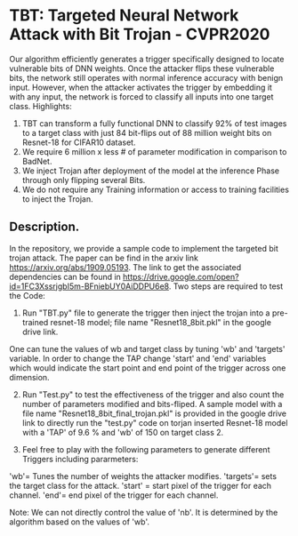#  TBT: Targeted Neural Network Attack with Bit Trojan - CVPR2020

Our algorithm efficiently generates a trigger specifically designed to locate vulnerable bits of DNN weights. 
Once the attacker flips these vulnerable bits, the network still operates with normal inference accuracy with benign input. 
However, when the attacker activates the trigger by embedding it with any input, the network is forced to classify all inputs 
into one target class. 
Highlights:
1. TBT can transform a fully functional DNN to classify 92% of test images to a target class with just 84 bit-flips out of 88 million 
weight bits on Resnet-18 for CIFAR10 dataset.
2. We require 6 million x less # of parameter modification in comparison to BadNet.
3. We inject Trojan after deployment of the model at the inference Phase through only flipping several Bits.
4. We do not require any Training information or access to training facilities to inject the Trojan.

## Description.
In the repository, we provide a sample code to implement the targeted  bit trojan attack. The paper can be find in the arxiv link https://arxiv.org/abs/1909.05193. The link to get the associated dependencies can be found in https://drive.google.com/open?id=1FC3XssrjgbI5m-BFniebUY0AiDDPU6e8. Two steps are required to test the Code:

1. Run "TBT.py" file to generate the trigger then inject the trojan into a pre-trained resnet-18 model; file name "Resnet18_8bit.pkl" in the google drive link.

One can tune the values of wb and target class by tuning 'wb' and 'targets' variable. In order to change the TAP change 'start' and 'end' variables which would indicate the start point and end point of the trigger across one dimension.

2. Run "Test.py" to test the effectiveness of the trigger and also count the number of parameters modified and bits-fliped. A sample model with a file name "Resnet18_8bit_final_trojan.pkl" is provided in the google drive link to directly run the "test.py" code on torjan inserted Resnet-18 model with a 'TAP' of 9.6 % and 'wb' of 150 on target class 2.

3. Feel free to play with the following parameters to generate different Triggers including pararmeters:

'wb'= Tunes the number of weights the attacker modifies.
'targets'= sets the target class for the attack.
'start' = start pixel of the trigger for each channel.
'end'= end pixel of the trigger for each channel.

Note: We can not directly control the value of 'nb'. It is determined by the algorithm based on the values of 'wb'.
